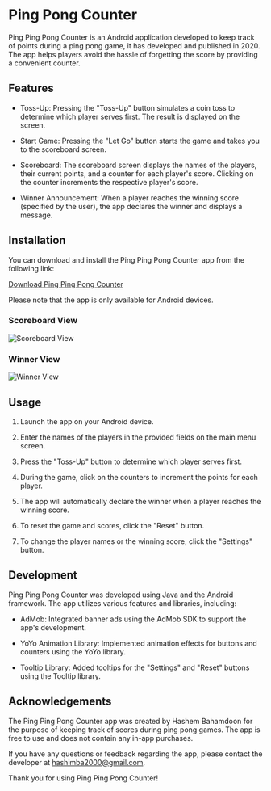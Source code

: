 # Ping Pong Counter

Ping Ping Pong Counter is an Android application developed to keep track of points during a ping pong game, it has developed and published in 2020. The app helps players avoid the hassle of forgetting the score by providing a convenient counter.

## Features

- Toss-Up: Pressing the "Toss-Up" button simulates a coin toss to determine which player serves first. The result is displayed on the screen.

- Start Game: Pressing the "Let Go" button starts the game and takes you to the scoreboard screen.

- Scoreboard: The scoreboard screen displays the names of the players, their current points, and a counter for each player's score. Clicking on the counter increments the respective player's score.

- Winner Announcement: When a player reaches the winning score (specified by the user), the app declares the winner and displays a message.

## Installation

You can download and install the Ping Ping Pong Counter app from the following link:

[Download Ping Ping Pong Counter](https://play.google.com/store/apps/details?id=com.HashimBa.pingpongcounter&hl=en_US&gl=US)

Please note that the app is only available for Android devices.

### Scoreboard View
![Scoreboard View](https://play-lh.googleusercontent.com/J1jhJiqUzmt2Hejf1UPwoo49jWNP3nRcIHS28adwAV5rm4i6kgCbn7SU3GdnRJK-Rck=w2560-h1440-rw)

### Winner View
![Winner View](https://play-lh.googleusercontent.com/C_Fe1RP7fe95Zjh4r4RhEkInRTLTis-1PTVHXrlSxIFgrsEDKgHiwSyv5f-tK-vRaw=w2560-h1440-rw)


## Usage

1. Launch the app on your Android device.

2. Enter the names of the players in the provided fields on the main menu screen.

3. Press the "Toss-Up" button to determine which player serves first.

4. During the game, click on the counters to increment the points for each player.

5. The app will automatically declare the winner when a player reaches the winning score.

6. To reset the game and scores, click the "Reset" button.

7. To change the player names or the winning score, click the "Settings" button.

## Development

Ping Ping Pong Counter was developed using Java and the Android framework. The app utilizes various features and libraries, including:

- AdMob: Integrated banner ads using the AdMob SDK to support the app's development.

- YoYo Animation Library: Implemented animation effects for buttons and counters using the YoYo library.

- Tooltip Library: Added tooltips for the "Settings" and "Reset" buttons using the Tooltip library.

## Acknowledgements

The Ping Ping Pong Counter app was created by Hashem Bahamdoon for the purpose of keeping track of scores during ping pong games. The app is free to use and does not contain any in-app purchases.

If you have any questions or feedback regarding the app, please contact the developer at [hashimba2000@gmail.com](mailto:hashimba2000@gmail.com).

Thank you for using Ping Ping Pong Counter!
